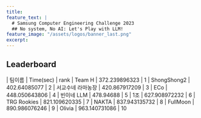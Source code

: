 ```yaml
---
title:
feature_text: |
  # Samsung Computer Engineering Challenge 2023
  ## No system, No AI: Let's Play with LLM!
feature_image: "/assets/logos/banner_last.png"
excerpt:
---
```

## Leaderboard

| 팀이름                | Time(sec)               |   rank 
| Team H                | 372.239896323           |     1
| ShongShong2           | 402.64085077            |     2
| 서교수네 라마농장      | 420.867917209            |      3
| ECo                   | 448.050643806            |     4
| 빈이네 LLM            | 478.94688                |     5
| 1조                   | 627.908972232            |     6
| TRG Rookies           | 821.109620335            |     7
| NAKTA                 | 837.943135732            |     8
| FullMoon              | 890.986076246            |     9
| Olivia                | 963.140731086            |     10


